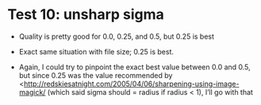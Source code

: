 # Test 10: unsharp sigma

* Quality is pretty good for 0.0, 0.25, and 0.5, but 0.25 is best

* Exact same situation with file size; 0.25 is best.

* Again, I could try to pinpoint the exact best value between 0.0 and 0.5, but since 0.25 was the value recommended by <<http://redskiesatnight.com/2005/04/06/sharpening-using-image-magick/> (which said sigma should = radius if radius < 1), I’ll go with that